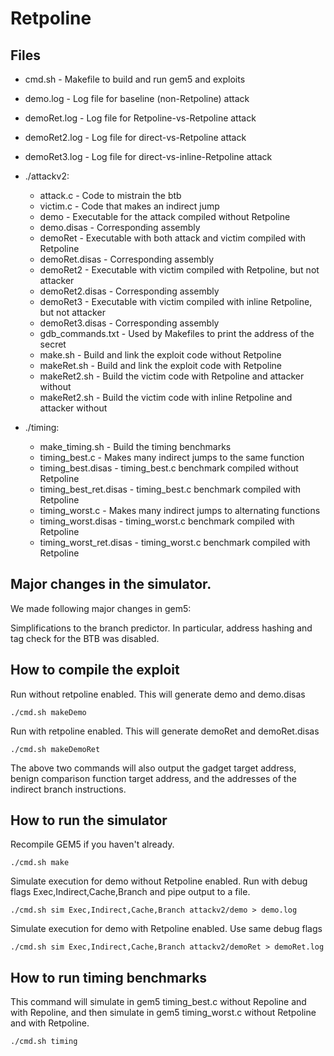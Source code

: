 
# Retpoline

## Files

* cmd.sh - Makefile to build and run gem5 and exploits
* demo.log - Log file for baseline (non-Retpoline) attack
* demoRet.log - Log file for Retpoline-vs-Retpoline attack
* demoRet2.log - Log file for direct-vs-Retpoline attack
* demoRet3.log - Log file for direct-vs-inline-Retpoline attack

* ./attackv2:
    * attack.c - Code to mistrain the btb
    * victim.c - Code that makes an indirect jump
    * demo - Executable for the attack compiled without Retpoline
    * demo.disas - Corresponding assembly
    * demoRet - Executable with both attack and victim compiled with Retpoline
    * demoRet.disas - Corresponding assembly
    * demoRet2 - Executable with victim compiled with Retpoline, but not attacker
    * demoRet2.disas - Corresponding assembly
    * demoRet3 - Executable with victim compiled with inline Retpoline, but not attacker
    * demoRet3.disas - Corresponding assembly
    * gdb\_commands.txt - Used by Makefiles to print the address of the secret
    * make.sh - Build and link the exploit code without Retpoline
    * makeRet.sh - Build and link the exploit code with Retpoline
    * makeRet2.sh - Build the victim code with Retpoline and attacker without
    * makeRet2.sh - Build the victim code with inline Retpoline and attacker without

* ./timing:
    * make\_timing.sh - Build the timing benchmarks
    * timing\_best.c - Makes many indirect jumps to the same function
    * timing\_best.disas - timing\_best.c benchmark compiled without Retpoline
    * timing\_best\_ret.disas - timing\_best.c benchmark compiled with Retpoline
    * timing\_worst.c - Makes many indirect jumps to alternating functions
    * timing\_worst.disas - timing\_worst.c benchmark compiled with Retpoline
    * timing\_worst\_ret.disas - timing\_worst.c benchmark compiled with Retpoline

## Major changes in the simulator.

We made following major changes in gem5:

Simplifications to the branch predictor. In particular, address
hashing and tag check for the BTB was disabled.

## How to compile the exploit

Run without retpoline enabled. This will generate demo and demo.disas
```
./cmd.sh makeDemo
```
Run with retpoline enabled. This will generate demoRet and demoRet.disas
```
./cmd.sh makeDemoRet
```
The above two commands will also output the gadget target address,
benign comparison function target address, and the addresses of the
indirect branch instructions.

## How to run the simulator

Recompile GEM5 if you haven't already.
```
./cmd.sh make
```
Simulate execution for demo without Retpoline enabled. Run with debug
flags Exec,Indirect,Cache,Branch and pipe output to a file.
```
./cmd.sh sim Exec,Indirect,Cache,Branch attackv2/demo > demo.log
```
Simulate execution for demo with Retpoline enabled. Use same debug flags
```
./cmd.sh sim Exec,Indirect,Cache,Branch attackv2/demoRet > demoRet.log
```

## How to run timing benchmarks

This command will simulate in gem5 timing\_best.c without Repoline and
with Repoline, and then simulate in gem5 timing\_worst.c without
Retpoline and with Retpoline.
```
./cmd.sh timing
```
